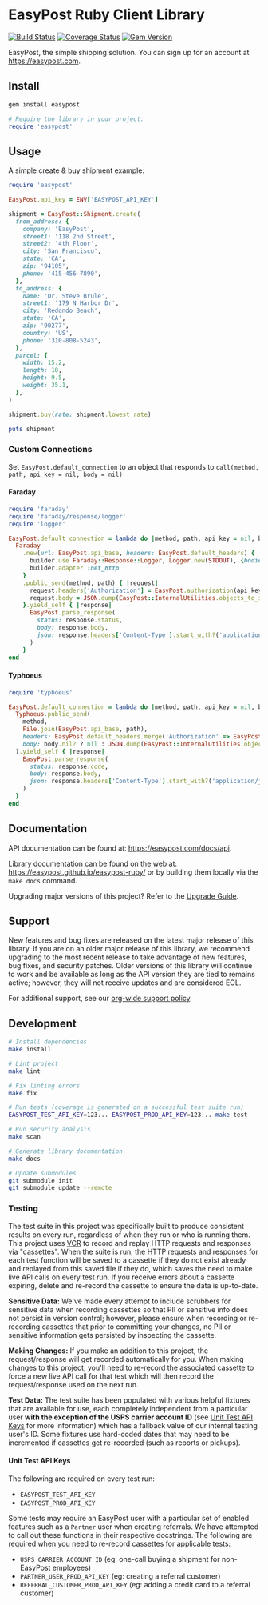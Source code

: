 # EasyPost Ruby Client Library

[![Build Status](https://github.com/EasyPost/easypost-ruby/workflows/CI/badge.svg)](https://github.com/EasyPost/easypost-ruby/actions?query=workflow%3ACI)
[![Coverage Status](https://coveralls.io/repos/github/EasyPost/easypost-ruby/badge.svg?branch=master)](https://coveralls.io/github/EasyPost/easypost-ruby?branch=master)
[![Gem Version](https://badge.fury.io/rb/easypost.svg)](https://badge.fury.io/rb/easypost)

EasyPost, the simple shipping solution. You can sign up for an account at <https://easypost.com>.

## Install

```bash
gem install easypost
```

```ruby
# Require the library in your project:
require 'easypost'
```

## Usage

A simple create & buy shipment example:

```ruby
require 'easypost'

EasyPost.api_key = ENV['EASYPOST_API_KEY']

shipment = EasyPost::Shipment.create(
  from_address: {
    company: 'EasyPost',
    street1: '118 2nd Street',
    street2: '4th Floor',
    city: 'San Francisco',
    state: 'CA',
    zip: '94105',
    phone: '415-456-7890',
  },
  to_address: {
    name: 'Dr. Steve Brule',
    street1: '179 N Harbor Dr',
    city: 'Redondo Beach',
    state: 'CA',
    zip: '90277',
    country: 'US',
    phone: '310-808-5243',
  },
  parcel: {
    width: 15.2,
    length: 18,
    height: 9.5,
    weight: 35.1,
  },
)

shipment.buy(rate: shipment.lowest_rate)

puts shipment
```

### Custom Connections

Set `EasyPost.default_connection` to an object that responds to `call(method, path, api_key = nil, body = nil)`

#### Faraday

```ruby
require 'faraday'
require 'faraday/response/logger'
require 'logger'

EasyPost.default_connection = lambda do |method, path, api_key = nil, body = nil|
  Faraday
    .new(url: EasyPost.api_base, headers: EasyPost.default_headers) { |builder|
      builder.use Faraday::Response::Logger, Logger.new(STDOUT), {bodies: true, headers: true}
      builder.adapter :net_http
    }
    .public_send(method, path) { |request|
      request.headers['Authorization'] = EasyPost.authorization(api_key)
      request.body = JSON.dump(EasyPost::InternalUtilities.objects_to_ids(body)) if body
    }.yield_self { |response|
      EasyPost.parse_response(
        status: response.status,
        body: response.body,
        json: response.headers['Content-Type'].start_with?('application/json'),
      )
    }
end
```

#### Typhoeus

```ruby
require 'typhoeus'

EasyPost.default_connection = lambda do |method, path, api_key = nil, body = nil|
  Typhoeus.public_send(
    method,
    File.join(EasyPost.api_base, path),
    headers: EasyPost.default_headers.merge('Authorization' => EasyPost.authorization(api_key)),
    body: body.nil? ? nil : JSON.dump(EasyPost::InternalUtilities.objects_to_ids(body)),
  ).yield_self { |response|
    EasyPost.parse_response(
      status: response.code,
      body: response.body,
      json: response.headers['Content-Type'].start_with?('application/json'),
    )
  }
end
```

## Documentation

API documentation can be found at: <https://easypost.com/docs/api>.

Library documentation can be found on the web at: <https://easypost.github.io/easypost-ruby/> or by building them locally via the `make docs` command.

Upgrading major versions of this project? Refer to the [Upgrade Guide](UPGRADE_GUIDE.md).

## Support

New features and bug fixes are released on the latest major release of this library. If you are on an older major release of this library, we recommend upgrading to the most recent release to take advantage of new features, bug fixes, and security patches. Older versions of this library will continue to work and be available as long as the API version they are tied to remains active; however, they will not receive updates and are considered EOL.

For additional support, see our [org-wide support policy](https://github.com/EasyPost/.github/blob/main/SUPPORT.md).

## Development

```bash
# Install dependencies
make install

# Lint project
make lint

# Fix linting errors
make fix

# Run tests (coverage is generated on a successful test suite run)
EASYPOST_TEST_API_KEY=123... EASYPOST_PROD_API_KEY=123... make test

# Run security analysis
make scan

# Generate library documentation
make docs

# Update submodules
git submodule init
git submodule update --remote
```

### Testing

The test suite in this project was specifically built to produce consistent results on every run, regardless of when they run or who is running them. This project uses [VCR](https://github.com/vcr/vcr) to record and replay HTTP requests and responses via "cassettes". When the suite is run, the HTTP requests and responses for each test function will be saved to a cassette if they do not exist already and replayed from this saved file if they do, which saves the need to make live API calls on every test run. If you receive errors about a cassette expiring, delete and re-record the cassette to ensure the data is up-to-date.

**Sensitive Data:** We've made every attempt to include scrubbers for sensitive data when recording cassettes so that PII or sensitive info does not persist in version control; however, please ensure when recording or re-recording cassettes that prior to committing your changes, no PII or sensitive information gets persisted by inspecting the cassette.

**Making Changes:** If you make an addition to this project, the request/response will get recorded automatically for you. When making changes to this project, you'll need to re-record the associated cassette to force a new live API call for that test which will then record the request/response used on the next run.

**Test Data:** The test suite has been populated with various helpful fixtures that are available for use, each completely independent from a particular user **with the exception of the USPS carrier account ID** (see [Unit Test API Keys](#unit-test-api-keys) for more information) which has a fallback value of our internal testing user's ID. Some fixtures use hard-coded dates that may need to be incremented if cassettes get re-recorded (such as reports or pickups).

#### Unit Test API Keys

The following are required on every test run:

- `EASYPOST_TEST_API_KEY`
- `EASYPOST_PROD_API_KEY`

Some tests may require an EasyPost user with a particular set of enabled features such as a `Partner` user when creating referrals. We have attempted to call out these functions in their respective docstrings. The following are required when you need to re-record cassettes for applicable tests:

- `USPS_CARRIER_ACCOUNT_ID` (eg: one-call buying a shipment for non-EasyPost employees)
- `PARTNER_USER_PROD_API_KEY` (eg: creating a referral customer)
- `REFERRAL_CUSTOMER_PROD_API_KEY` (eg: adding a credit card to a referral customer)
